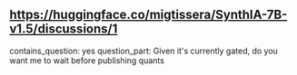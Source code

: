 ## https://huggingface.co/migtissera/SynthIA-7B-v1.5/discussions/1

contains_question: yes
question_part: Given it's currently gated, do you want me to wait before publishing quants